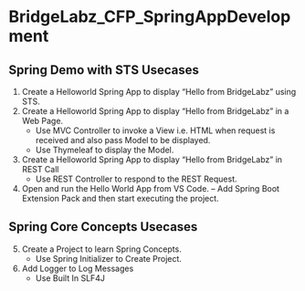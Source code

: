 # BridgeLabz_CFP_SpringAppDevelopment

## Spring Demo with STS Usecases
1. Create a Helloworld Spring App to display “Hello from BridgeLabz” using STS.
2. Create a Helloworld Spring App to display “Hello from BridgeLabz” in a Web Page.
    - Use MVC Controller to invoke a View i.e. HTML when request is received and also pass Model to be displayed.
    - Use Thymeleaf to display the Model.
3. Create a Helloworld Spring App to display “Hello from BridgeLabz” in REST Call
    - Use REST Controller to respond to the REST Request.
4. Open and run the Hello World App from VS Code.
    – Add Spring Boot Extension Pack and then start executing the project.
    
## Spring Core Concepts Usecases
5. Create a Project to learn Spring Concepts.
    - Use Spring Initializer to Create Project.
6. Add Logger to Log Messages
    - Use Built In SLF4J
